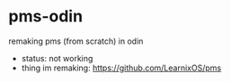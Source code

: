 # pms-odin
remaking pms (from scratch) in odin
- status: not working
- thing im remaking: https://github.com/LearnixOS/pms
